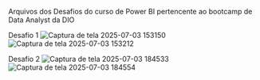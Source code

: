 Arquivos dos Desafios do curso de Power BI pertencente ao bootcamp de Data Analyst da DIO

Desafio 1
![Captura de tela 2025-07-03 153150](https://github.com/user-attachments/assets/256cda16-d9f4-49b6-8163-09d678e9daf4)
![Captura de tela 2025-07-03 153212](https://github.com/user-attachments/assets/a94493c6-39c2-4ba5-8db2-02b339f38c4d)

Desafio 2
![Captura de tela 2025-07-03 184533](https://github.com/user-attachments/assets/28280dc3-1dbb-4665-b3bf-1e5ae1f2d99b)
![Captura de tela 2025-07-03 184554](https://github.com/user-attachments/assets/79a248bd-ec5a-4e8f-8fd4-24bdc3ef3ddf)
